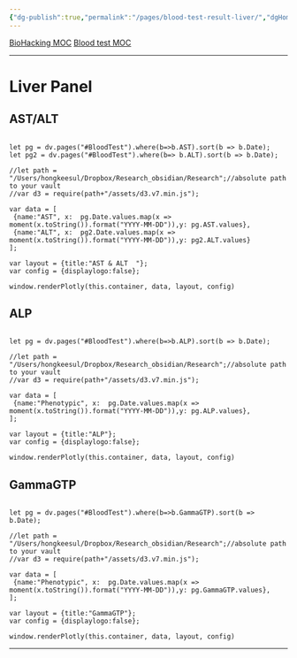 ```yaml
---
{"dg-publish":true,"permalink":"/pages/blood-test-result-liver/","dgHomeLink":true,"dgPassFrontmatter":false}
---
```



[BioHacking MOC](BioHacking%20MOC.md)
[Blood test MOC](../pages/Blood%20test%20MOC.md)


---

 

# Liver Panel
 
## AST/ALT


```dataviewjs

let pg = dv.pages("#BloodTest").where(b=>b.AST).sort(b => b.Date);
let pg2 = dv.pages("#BloodTest").where(b=> b.ALT).sort(b => b.Date);

//let path = "/Users/hongkeesul/Dropbox/Research_obsidian/Research";//absolute path to your vault
//var d3 = require(path+"/assets/d3.v7.min.js");

var data = [
 {name:"AST", x:  pg.Date.values.map(x => moment(x.toString()).format("YYYY-MM-DD")),y: pg.AST.values},
 {name:"ALT", x:  pg2.Date.values.map(x => moment(x.toString()).format("YYYY-MM-DD")),y: pg2.ALT.values}
];

var layout = {title:"AST & ALT  "};
var config = {displaylogo:false};

window.renderPlotly(this.container, data, layout, config)

```


<div style="page-break-after: always;"></div>


## ALP



```dataviewjs

let pg = dv.pages("#BloodTest").where(b=>b.ALP).sort(b => b.Date);
 
//let path = "/Users/hongkeesul/Dropbox/Research_obsidian/Research";//absolute path to your vault
//var d3 = require(path+"/assets/d3.v7.min.js");

var data = [
 {name:"Phenotypic", x:  pg.Date.values.map(x => moment(x.toString()).format("YYYY-MM-DD")),y: pg.ALP.values},
];

var layout = {title:"ALP"};
var config = {displaylogo:false};

window.renderPlotly(this.container, data, layout, config)

```


<div style="page-break-after: always;"></div>


## GammaGTP


```dataviewjs

let pg = dv.pages("#BloodTest").where(b=>b.GammaGTP).sort(b => b.Date);
 
//let path = "/Users/hongkeesul/Dropbox/Research_obsidian/Research";//absolute path to your vault
//var d3 = require(path+"/assets/d3.v7.min.js");

var data = [
 {name:"Phenotypic", x:  pg.Date.values.map(x => moment(x.toString()).format("YYYY-MM-DD")),y: pg.GammaGTP.values},
];

var layout = {title:"GammaGTP"};
var config = {displaylogo:false};

window.renderPlotly(this.container, data, layout, config)

```

---
